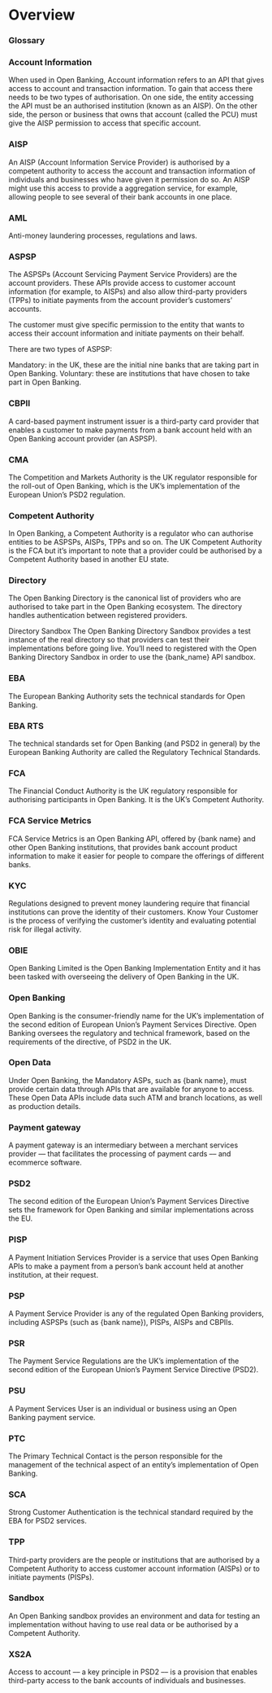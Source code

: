 # Overview
### Glossary

### Account Information
When used in Open Banking, ​Account information​ refers to an API that gives access to account and transaction information. To gain that access there needs to be two types of authorisation. On one side, the entity accessing the API must be an authorised institution (known as an AISP). On the other side, the person or business that owns that account (called the PCU) must give the AISP permission to access that specific account.

### AISP
An AISP (Account Information Service Provider) is authorised by a competent authority to access the account and transaction information of individuals and businesses who have given it permission do so. An AISP might use this access to provide a aggregation service, for example, allowing people to see several of their bank accounts in one place.

### AML
Anti-money laundering processes, regulations and laws.

### ASPSP
The ASPSPs (Account Servicing Payment Service Providers) are the account providers. These APIs provide access to customer account information (for example, to AISPs) and also allow third-party providers (TPPs) to initiate payments from the account provider’s customers’ accounts.

The customer must give specific permission to the entity that wants to access their account information and initiate payments on their behalf.


There are two types of ASPSP:


Mandatory: in the UK, these are the initial nine banks that are taking part in Open Banking.
Voluntary: these are institutions that have chosen to take part in Open Banking.

### CBPII
A card-based payment instrument issuer is a third-party card provider that enables a customer to make payments from a bank account held with an Open Banking account provider (an ASPSP).

### CMA
The Competition and Markets Authority is the UK regulator responsible for the roll-out of Open Banking, which is the UK’s implementation of the European Union’s PSD2 regulation.

### Competent Authority
In Open Banking, a Competent Authority is a regulator who can authorise entities to be ASPSPs, AISPs, TPPs and so on. The UK Competent Authority is the FCA but it’s important to note that a provider could be authorised by a Competent Authority based in another EU state.

### Directory
The Open Banking Directory is the canonical list of providers who are authorised to take part in the Open Banking ecosystem. The directory handles authentication between registered providers.

Directory Sandbox
The Open Banking Directory Sandbox provides a test instance of the real directory so that providers can test their implementations before going live. You’ll need to registered with the Open Banking Directory Sandbox in order to use the {bank_name} API sandbox.

### EBA
The European Banking Authority sets the technical standards for Open Banking.

### EBA RTS
The technical standards set for Open Banking (and PSD2 in general) by the European Banking Authority are called the Regulatory Technical Standards.

### FCA
The Financial Conduct Authority is the UK regulatory responsible for authorising participants in Open Banking. It is the UK’s Competent Authority.

### FCA Service Metrics
FCA Service Metrics is an Open Banking API, offered by {bank name} and other Open Banking institutions, that provides bank account product information to make it easier for people to compare the offerings of different banks.

### KYC
Regulations designed to prevent money laundering require that financial institutions can prove the identity of their customers. Know Your Customer is the process of verifying the customer’s identity and evaluating potential risk for illegal activity.

### OBIE
Open Banking Limited is the Open Banking Implementation Entity and it has been tasked with overseeing the delivery of Open Banking in the UK.

### Open Banking
Open Banking is the consumer-friendly name for the UK’s implementation of the second edition of European Union’s Payment Services Directive. Open Banking oversees the regulatory and technical framework, based on the requirements of the directive, of PSD2 in the UK.

### Open Data
Under Open Banking, the Mandatory ASPs, such as {bank name}, must provide certain data through APIs that are available for anyone to access. These Open Data APIs include data such ATM and branch locations, as well as production details.

### Payment gateway
A payment gateway is an intermediary between a merchant services provider –– that facilitates the processing of payment cards –– and ecommerce software.

### PSD2
The second edition of the European Union’s Payment Services Directive sets the framework for Open Banking and similar implementations across the EU.

### PISP
A Payment Initiation Services Provider is a service that uses Open Banking APIs to make a payment from a person’s bank account held at another institution, at their request.

### PSP
A Payment Service Provider is any of the regulated Open Banking providers, including ASPSPs (such as {bank name}), PISPs, AISPs and CBPIIs.

### PSR
The Payment Service Regulations are the UK’s implementation of the second edition of the European Union’s Payment Service Directive (PSD2).

### PSU
A Payment Services User is an individual or business using an Open Banking payment service.

### PTC
The Primary Technical Contact is the person responsible for the management of the technical aspect of an entity’s implementation of Open Banking.

### SCA
Strong Customer Authentication is the technical standard required by the EBA for PSD2 services.

### TPP
Third-party providers are the people or institutions that are authorised by a Competent Authority to access customer account information (AISPs) or to initiate payments (PISPs).

### Sandbox
An Open Banking sandbox provides an environment and data for testing an implementation without having to use real data or be authorised by a Competent Authority.

### XS2A
Access to account –– a key principle in PSD2 –– is a provision that enables third-party access to the bank accounts of individuals and businesses.